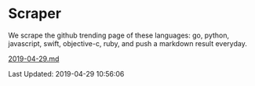 # Scraper

We scrape the github trending page of these languages: go, python, javascript, swift, objective-c, ruby, and push a markdown result everyday.

[2019-04-29.md](https://github.com/henson/Scraper/blob/master/2019-04-29.md)

Last Updated: 2019-04-29 10:56:06
